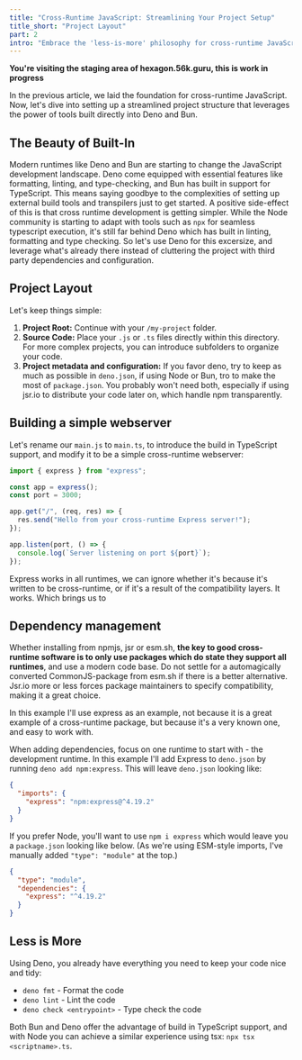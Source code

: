 ```yaml
---
title: "Cross-Runtime JavaScript: Streamlining Your Project Setup"
title_short: "Project Layout"
part: 2
intro: "Embrace the 'less-is-more' philosophy for cross-runtime JavaScript development.  Discover how Deno's and Bun's built-in features reduces complexity and enhances your workflow."
---
```


**You're visiting the staging area of hexagon.56k.guru, this is work in
progress**

In the previous article, we laid the foundation for cross-runtime JavaScript.
Now, let's dive into setting up a streamlined project structure that leverages
the power of tools built directly into Deno and Bun.

## The Beauty of Built-In

Modern runtimes like Deno and Bun are starting to change the JavaScript
development landscape. Deno come equipped with essential features like
formatting, linting, and type-checking, and Bun has built in support for
TypeScript. This means saying goodbye to the complexities of setting up external
build tools and transpilers just to get started. A positive side-effect of this
is that cross runtime development is getting simpler. While the Node community
is starting to adapt with tools such as `npx` for seamless typescript execution,
it's still far behind Deno which has built in linting, formatting and type
checking. So let's use Deno for this excersize, and leverage what's already
there instead of cluttering the project with third party dependencies and
configuration.

## Project Layout

Let's keep things simple:

1. **Project Root:** Continue with your `/my-project` folder.
2. **Source Code:** Place your `.js` or `.ts` files directly within this
   directory. For more complex projects, you can introduce subfolders to
   organize your code.
3. **Project metadata and configuration:** If you favor deno, try to keep as
   much as possible in `deno.json`, if using Node or Bun, tro to make the most
   of `package.json`. You probably won't need both, especially if using jsr.io
   to distribute your code later on, which handle npm transparently.

## Building a simple webserver

Let's rename our `main.js` to `main.ts`, to introduce the build in TypeScript
support, and modify it to be a simple cross-runtime webserver:

```typescript
import { express } from "express";

const app = express();
const port = 3000;

app.get("/", (req, res) => {
  res.send("Hello from your cross-runtime Express server!");
});

app.listen(port, () => {
  console.log(`Server listening on port ${port}`);
});
```

Express works in all runtimes, we can ignore whether it's because it's written
to be cross-runtime, or if it's a result of the compatibility layers. It works.
Which brings us to

## Dependency management

Whether installing from npmjs, jsr or esm.sh, **the key to good cross-runtime
software is to only use packages which do state they support all runtimes**, and
use a modern code base. Do not settle for a automagically converted
CommonJS-package from esm.sh if there is a better alternative. Jsr.io more or
less forces package maintainers to specify compatibility, making it a great
choice.

In this example I'll use express as an example, not because it is a great
example of a cross-runtime package, but because it's a very known one, and easy
to work with.

When adding dependencies, focus on one runtime to start with - the development
runtime. In this example I'll add Express to `deno.json` by running
`deno add npm:express`. This will leave `deno.json` looking like:

```json
{
  "imports": {
    "express": "npm:express@^4.19.2"
  }
}
```

If you prefer Node, you'll want to use `npm i express` which would leave you a
`package.json` looking like below. (As we're using ESM-style imports, I've
manually added `"type": "module"` at the top.)

```json
{
  "type": "module",
  "dependencies": {
    "express": "^4.19.2"
  }
}
```

## Less is More

Using Deno, you already have everything you need to keep your code nice and
tidy:

- `deno fmt` - Format the code
- `deno lint` - Lint the code
- `deno check <entrypoint>` - Type check the code

Both Bun and Deno offer the advantage of build in TypeScript support, and with
Node you can achieve a similar experience using tsx: `npx tsx <scriptname>.ts`.
